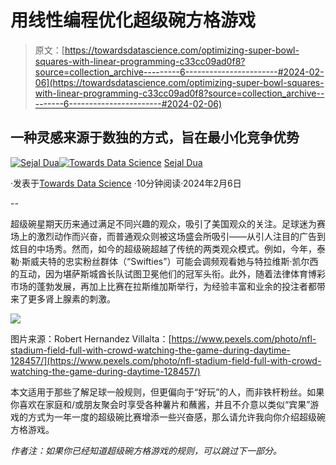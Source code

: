 # 用线性编程优化超级碗方格游戏

> 原文：[https://towardsdatascience.com/optimizing-super-bowl-squares-with-linear-programming-c33cc09ad0f8?source=collection_archive---------6-----------------------#2024-02-06](https://towardsdatascience.com/optimizing-super-bowl-squares-with-linear-programming-c33cc09ad0f8?source=collection_archive---------6-----------------------#2024-02-06)

## 一种灵感来源于数独的方式，旨在最小化竞争优势

[](https://sejaldua.medium.com/?source=post_page---byline--c33cc09ad0f8--------------------------------)[![Sejal Dua](../Images/b9ec1f4907da5e6dfa1c922caa5b326d.png)](https://sejaldua.medium.com/?source=post_page---byline--c33cc09ad0f8--------------------------------)[](https://towardsdatascience.com/?source=post_page---byline--c33cc09ad0f8--------------------------------)[![Towards Data Science](../Images/a6ff2676ffcc0c7aad8aaf1d79379785.png)](https://towardsdatascience.com/?source=post_page---byline--c33cc09ad0f8--------------------------------) [Sejal Dua](https://sejaldua.medium.com/?source=post_page---byline--c33cc09ad0f8--------------------------------)

·发表于[Towards Data Science](https://towardsdatascience.com/?source=post_page---byline--c33cc09ad0f8--------------------------------) ·10分钟阅读·2024年2月6日

--

超级碗星期天历来通过满足不同兴趣的观众，吸引了美国观众的关注。足球迷为赛场上的激烈动作而兴奋，而普通观众则被这场盛会所吸引——从引人注目的广告到炫目的中场秀。然而，如今的超级碗超越了传统的两类观众模式。例如，今年，泰勒·斯威夫特的忠实粉丝群体（“Swifties”）可能会调频观看她与特拉维斯·凯尔西的互动，因为堪萨斯城酋长队试图卫冕他们的冠军头衔。此外，随着法律体育博彩市场的蓬勃发展，再加上比赛在拉斯维加斯举行，为经验丰富和业余的投注者都带来了更多肾上腺素的刺激。

![](../Images/6fc0b1ba0a8ab8f32ee3069094e47078.png)

图片来源：Robert Hernandez Villalta：[https://www.pexels.com/photo/nfl-stadium-field-full-with-crowd-watching-the-game-during-daytime-128457/](https://www.pexels.com/photo/nfl-stadium-field-full-with-crowd-watching-the-game-during-daytime-128457/)

本文适用于那些了解足球一般规则，但更偏向于“好玩”的人，而非铁杆粉丝。如果你喜欢在家庭和/或朋友聚会时享受各种薯片和蘸酱，并且不介意以类似“宾果”游戏的方式为一年一度的超级碗比赛增添一些兴奋感，那么请允许我向你介绍超级碗方格游戏。

*作者注：如果你已经知道超级碗方格游戏的规则，可以跳过下一部分。*
